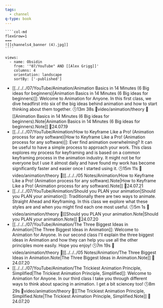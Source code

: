 ```yaml
---
tags:
  - channel
q-type: book
---
```

`````col
````col-md
flexGrow=1
===
![[channels4_banner (4).jpg]]
````
`````
```page-gallery
views:
  - name: Obsidin
    from: '"07/YouTube" AND [[Alex Grigg]]'
    columns: 4
    orientation: landscape
    sortBy: ['-published']
```
- [[../../../07/YouTube/Animation/Animation Basics in 14 Minutes (6 Big ideas for beginners)|Animation Basics in 14 Minutes (6 Big ideas for beginners)]]:  Welcome to Animation for Anyone. In this first class, we dive headfirst into six of the big ideas behind animation and how to start thinking about them together. 🕓13m 38s 📍video/animation/theory 📝[[Animation Basics in 14 Minutes (6 Big ideas for beginners).Note|Animation Basics in 14 Minutes (6 Big ideas for beginners).Note]] 📌24.07.19
- [[../../../07/YouTube/Animation/How to Keyframe Like a Pro! (Animation process for any software)|How to Keyframe Like a Pro! (Animation process for any software)]]:  Ever find animation overwhelming? It can be useful to have a simple process to approach your work. This class explores my process for keyframing and is based on a common keyframing process in the animation industry. It might not be for everyone but I use it almost daily and have found my work has become significantly faster and easier once I started using it. 🕓15m 11s 📍video/animation/theory 📝[[../../../05 Notes/Animation/How to Keyframe Like a Pro! (Animation process for any software).Note|How to Keyframe Like a Pro! (Animation process for any software).Note]] 📌24.07.21
- [[../../../07/YouTube/Animation/Should you PLAN your animation|Should you PLAN your animation]]:  Traditionally there are two ways to animate. Straight Ahead and Keyframing. In this class we explore what these styles are and when you might find each one most useful. 🕓5m 1s 📍video/animation/theory 📝[[Should you PLAN your animation.Note|Should you PLAN your animation.Note]] 📌24.07.20
- [[../../../07/YouTube/Animation/The Three Biggest Ideas in Animation|The Three Biggest Ideas in Animation]]:  Welcome to Animation for Anyone. In our second class I'll explain the three biggest ideas in Animation and how they can help you use all the other principles more easily. Hope you enjoy! 🕓7m 19s 📍video/animation/theory 📝[[../../../05 Notes/Animation/The Three Biggest Ideas in Animation.Note|The Three Biggest Ideas in Animation.Note]] 📌24.07.20
- [[../../../07/YouTube/Animation/The Trickiest Animation Principle, Simplified|The Trickiest Animation Principle, Simplified]]:  Welcome to Animation for Anyone. In our third class I take you through different ways to think about spacing in animation. I get a bit sciencey too! 🕓8m 29s 📍video/animation/theory 📝[[The Trickiest Animation Principle, Simplified.Note|The Trickiest Animation Principle, Simplified.Note]] 📌24.07.20

